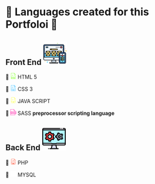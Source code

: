 # :rooster: Languages created for this Portfoloi :turkey:

## Front End  <img src="./front.png" > 
:hammer: <img src="./html.png" >  HTML 5

:hammer: <img src="./css.png" >  CSS 3

:hammer: <img src="./js.png">  JAVA SCRIPT

:hammer: <img src="./sass.png">  SASS   **preprocessor scripting language**


## Back End <img src="./back.png" > 

:hammer: <img src="./php.png" >  PHP

:hammer: <img src="./mysql.png">  MYSQL

